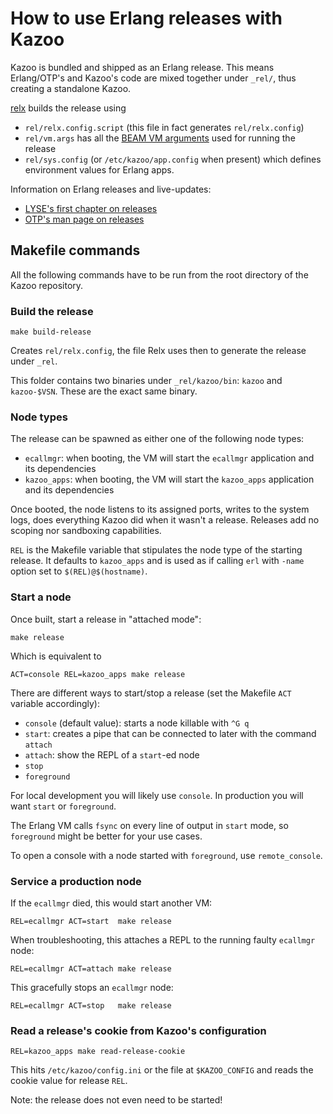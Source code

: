 
# How to use Erlang releases with Kazoo

Kazoo is bundled and shipped as an Erlang release.
This means Erlang/OTP's and Kazoo's code are mixed together under `_rel/`, thus creating a standalone Kazoo.

[relx](https://github.com/erlware/relx/wiki) builds the release using
* `rel/relx.config.script` (this file in fact generates `rel/relx.config`)
* `rel/vm.args` has all the [BEAM VM arguments](http://erlang.org/doc/man/erl.html#emu_flags) used for running the release
* `rel/sys.config` (or `/etc/kazoo/app.config` when present) which defines environment values for Erlang apps.

Information on Erlang releases and live-updates:
* [LYSE's first chapter on releases](http://www.erlang.org/doc/design_principles/release_structure.html)
* [OTP's man page on releases](http://www.erlang.org/doc/design_principles/release_structure.html)

## Makefile commands

All the following commands have to be run from the root directory of the Kazoo repository.

### Build the release

    make build-release

Creates `rel/relx.config`, the file Relx uses then to generate the release under `_rel`.

This folder contains two binaries under `_rel/kazoo/bin`: `kazoo` and `kazoo-$VSN`.
These are the exact same binary.

### Node types

The release can be spawned as either one of the following node types:
* `ecallmgr`: when booting, the VM will start the `ecallmgr` application and its dependencies
* `kazoo_apps`: when booting, the VM will start the `kazoo_apps` application and its dependencies

Once booted, the node listens to its assigned ports, writes to the system logs, does everything Kazoo did when it wasn't a release.
Releases add no scoping nor sandboxing capabilities.

`REL` is the Makefile variable that stipulates the node type of the starting release.
It defaults to `kazoo_apps` and is used as if calling `erl` with `-name` option set to `$(REL)@$(hostname)`.

### Start a node

Once built, start a release in "attached mode":

    make release

Which is equivalent to

    ACT=console REL=kazoo_apps make release

There are different ways to start/stop a release (set the Makefile `ACT` variable accordingly):
* `console` (default value): starts a node killable with `^G q`
* `start`: creates a pipe that can be connected to later with the command `attach`
* `attach`: show the REPL of a `start`-ed node
* `stop`
* `foreground`

For local development you will likely use `console`. In production you will want `start` or `foreground`.

The Erlang VM calls `fsync` on every line of output in `start` mode, so `foreground` might be better for your use cases.

To open a console with a node started with `foreground`, use `remote_console`.


### Service a production node

If the `ecallmgr` died, this would start another VM:

    REL=ecallmgr ACT=start  make release


When troubleshooting, this attaches a REPL to the running faulty `ecallmgr` node:

    REL=ecallmgr ACT=attach make release


This gracefully stops an `ecallmgr` node:

    REL=ecallmgr ACT=stop   make release


### Read a release's cookie from Kazoo's configuration

    REL=kazoo_apps make read-release-cookie

This hits `/etc/kazoo/config.ini` or the file at `$KAZOO_CONFIG`
and reads the cookie value for release `REL`.

Note: the release does not even need to be started!

